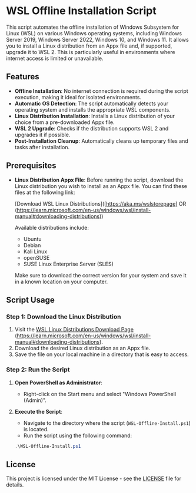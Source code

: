 # WSL Offline Installation Script

This script automates the offline installation of Windows Subsystem for Linux (WSL) on various Windows operating systems, including Windows Server 2019, Windows Server 2022, Windows 10, and Windows 11. It allows you to install a Linux distribution from an Appx file and, if supported, upgrade it to WSL 2. This is particularly useful in environments where internet access is limited or unavailable.

## Features

- **Offline Installation**: No internet connection is required during the script execution, making it ideal for isolated environments.
- **Automatic OS Detection**: The script automatically detects your operating system and installs the appropriate WSL components.
- **Linux Distribution Installation**: Installs a Linux distribution of your choice from a pre-downloaded Appx file.
- **WSL 2 Upgrade**: Checks if the distribution supports WSL 2 and upgrades it if possible.
- **Post-Installation Cleanup**: Automatically cleans up temporary files and tasks after installation.

## Prerequisites

- **Linux Distribution Appx File**: Before running the script, download the Linux distribution you wish to install as an Appx file. You can find these files at the following link:

  [Download WSL Linux Distributions]([https://aka.ms/wslstorepage] OR (https://learn.microsoft.com/en-us/windows/wsl/install-manual#downloading-distributions))

  Available distributions include:
  - Ubuntu
  - Debian
  - Kali Linux
  - openSUSE
  - SUSE Linux Enterprise Server (SLES)
  
  Make sure to download the correct version for your system and save it in a known location on your computer.

## Script Usage

### Step 1: Download the Linux Distribution

1. Visit the [WSL Linux Distributions Download Page]([https://aka.ms/wslstorepage]) (https://learn.microsoft.com/en-us/windows/wsl/install-manual#downloading-distributions).
2. Download the desired Linux distribution as an Appx file.
3. Save the file on your local machine in a directory that is easy to access.

### Step 2: Run the Script

1. **Open PowerShell as Administrator**:
   - Right-click on the Start menu and select "Windows PowerShell (Admin)".
   
2. **Execute the Script**:
   - Navigate to the directory where the script (`WSL-Offline-Install.ps1`) is located.
   - Run the script using the following command:
   ```powershell
   .\WSL-Offline-Install.ps1
   
## License

This project is licensed under the MIT License - see the [LICENSE](LICENSE) file for details.   
